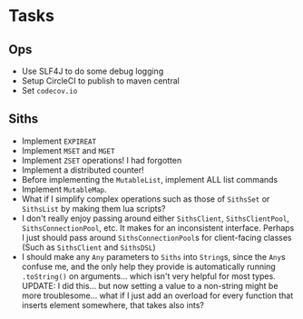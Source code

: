# Tasks
## Ops
* Use SLF4J to do some debug logging
* Setup CircleCI to publish to maven central 
* Set `codecov.io`

## Siths
* Implement `EXPIREAT`
* Implement `MSET` and `MGET`
* Implement `ZSET` operations! I had forgotten
* Implement a distributed counter!
* Before implementing the `MutableList`, implement ALL list commands
* Implement `MutableMap`.
* What if I simplify complex operations such as those of `SithsSet` or `SithsList` by making them lua scripts?
* I don't really enjoy passing around either `SithsClient`, `SithsClientPool`, `SithsConnectionPool`, etc. It makes for an inconsistent interface. Perhaps I just should pass around `SithsConnectionPool`s for client-facing classes (Such as `SithsClient` and `SithsDSL`)
* I should make any `Any` parameters to `Siths` into `String`s, since the `Any`s confuse me, and the only help they provide is automatically running `.toString()` on arguments... which isn't very helpful for most types. UPDATE: I did this... but now setting a value to a non-string might be more troublesome... what if I just add an overload for every function that inserts element somewhere, that takes also ints?
